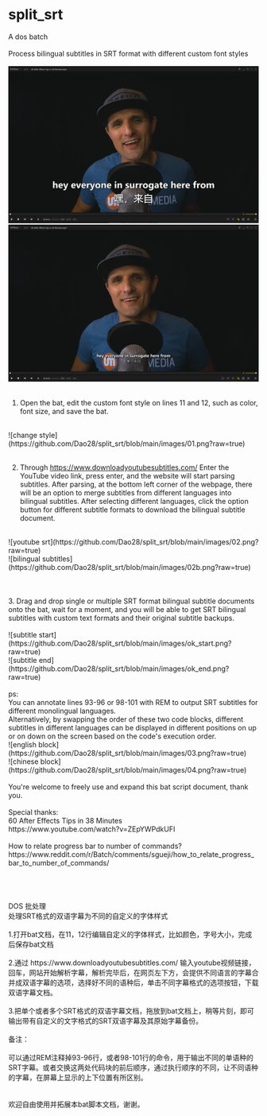 # split_srt
A dos batch
<br>
<br>
Process bilingual subtitles in SRT format with different custom font styles
<br>
<br>
![original subtitle](https://github.com/Dao28/split_srt/blob/main/images/play_srt.png?raw=true)
<br>
![batched subtitle](https://github.com/Dao28/split_srt/blob/main/images/play_srt_modify.png?raw=true)
<br>
<br>

1. Open the bat, edit the custom font style on lines 11 and 12, such as color, font size, and save the bat.
<br>
![change style](https://github.com/Dao28/split_srt/blob/main/images/01.png?raw=true)
<br>
<br>

2. Through https://www.downloadyoutubesubtitles.com/ Enter the YouTube video link, press enter, and the website will start parsing subtitles. After parsing, at the bottom left corner of the webpage, there will be an option to merge subtitles from different languages into bilingual subtitles. After selecting different languages, click the option button for different subtitle formats to download the bilingual subtitle document. 
<br>
![youtube srt](https://github.com/Dao28/split_srt/blob/main/images/02.png?raw=true)
<br>
![bilingual subtitles](https://github.com/Dao28/split_srt/blob/main/images/02b.png?raw=true)
<br>
<br>
<br>
<br>
3. Drag and drop single or multiple SRT format bilingual subtitle documents onto the bat, wait for a moment, and you will be able to get SRT bilingual subtitles with custom text formats and their original subtitle backups.
<br>
<br>
![subtitle start](https://github.com/Dao28/split_srt/blob/main/images/ok_start.png?raw=true)
<br>
![subtitle end](https://github.com/Dao28/split_srt/blob/main/images/ok_end.png?raw=true)
<br>
<br>
ps: 
<br>
You can annotate lines 93-96 or 98-101 with REM to output SRT subtitles for different monolingual languages. 
<br>
Alternatively, by swapping the order of these two code blocks, different subtitles in different languages can be displayed in different positions on up or on down on the screen based on the code's execution order.
<br>
![english block](https://github.com/Dao28/split_srt/blob/main/images/03.png?raw=true)
<br>
![chinese block](https://github.com/Dao28/split_srt/blob/main/images/04.png?raw=true)
<br>
<br>
You're welcome to freely use and expand this bat script document, thank you.
<br>
<br>
Special thanks:
<br>
60 After Effects Tips in 38 Minutes
<br>
https://www.youtube.com/watch?v=ZEpYWPdkUFI
<br>
<br>
How to relate progress bar to number of commands?
<br>
https://www.reddit.com/r/Batch/comments/sgueji/how_to_relate_progress_bar_to_number_of_commands/
<br>
<br>
<br>
<br>
<br>
DOS 批处理
<br>
处理SRT格式的双语字幕为不同的自定义的字体样式
<br>
<br>
1.打开bat文档，在11，12行编辑自定义的字体样式，比如颜色，字号大小，完成后保存bat文档
<br>
<br>
2.通过 https://www.downloadyoutubesubtitles.com/ 输入youtube视频链接，回车，网站开始解析字幕，解析完毕后，在网页左下方，会提供不同语言的字幕合并成双语字幕的选项，选择好不同的语种后，单击不同字幕格式的选项按钮，下载双语字幕文档。
<br>
<br>
3.把单个或者多个SRT格式的双语字幕文档，拖放到bat文档上，稍等片刻，即可输出带有自定义的文字格式的SRT双语字幕及其原始字幕备份。
<br>
<br>
备注： 
<br>
<br>
可以通过REM注释掉93-96行，或者98-101行的命令，用于输出不同的单语种的SRT字幕。或者交换这两处代码块的前后顺序，通过执行顺序的不同，让不同语种的字幕，在屏幕上显示的上下位置有所区别。
<br>
<br>
<br>
欢迎自由使用并拓展本bat脚本文档，谢谢。
